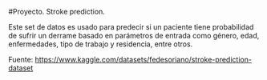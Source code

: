 #Proyecto. Stroke prediction.

Este set de datos es usado para predecir si un paciente tiene probabilidad de sufrir un derrame basado en parámetros de entrada como género, edad, enfermedades, tipo de trabajo y residencia, entre otros.

Fuente: https://www.kaggle.com/datasets/fedesoriano/stroke-prediction-dataset
